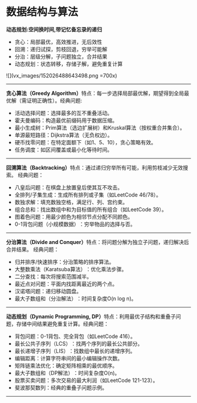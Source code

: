 # 数据结构与算法
**动态规划:空间换时间,带记忆备忘录的递归**
- 贪心：局部最优，高效推进，无后效性
- 回溯：递归试探，剪枝回退，穷举可能解
- 分治：层级分解，子问题独立，合并结果
- 动态规划：状态转移，存储子解，避免重复计算

![](vx_images/152026488643498.png =700x)
***

**贪心算法（Greedy Algorithm）​​**
​​特点​​：每一步选择局部最优解，期望得到全局最优解（需证明正确性）。
​​经典问题​​:

* ​​活动选择问题​​：选择最多的互不重叠活动。
* ​​霍夫曼编码​​：构造最优前缀码用于数据压缩。
* ​​最小生成树​​：Prim算法（选边扩展树）和Kruskal算法（按权重合并集合）。
* ​​单源最短路径​​：Dijkstra算法（无负权边）。
* ​​硬币找零问题​​：在特定面额下（如1、5、10），贪心策略有效。
* ​​任务调度​​：如区间覆盖或最小化等待时间。
***


**​​回溯算法（Backtracking）​​**
​​特点​​：通过递归穷举所有可能，利用剪枝减少无效搜索。
​​经典问题​​：

* ​​八皇后问题​​：在棋盘上放置皇后使其互不攻击。
* ​​全排列/子集生成​​：生成所有排列或子集（如LeetCode 46/78）。
* ​​数独求解​​：填充数独空格，满足行、列、宫约束。
* ​​组合总和​​：找出数组中和为目标值的所有组合（如LeetCode 39）。
* ​​图着色问题​​：用最少颜色为相邻节点分配不同颜色。
* ​​0-1背包问题（小规模数据）​​：穷举物品的选择与否。
***


**​​分治算法（Divide and Conquer）​​**
​​特点​​：将问题分解为独立子问题，递归解决后合并结果。
​​经典问题​​：

* ​​归并排序/快速排序​​：分治策略的排序算法。
* ​​大整数乘法（Karatsuba算法）​​：优化乘法步骤。
* ​​二分查找​​：每次将搜索范围减半。
* ​​最近点对问题​​：平面内找距离最近的两个点。
* ​​汉诺塔问题​​：递归移动圆盘。
* ​​最大子数组和（分治解法）​​：时间复杂度O(n log n)。
***


**​​动态规划（Dynamic Programming, DP）**
​​特点​​：利用最优子结构和重叠子问题，存储中间结果避免重复计算。
​​经典问题​​：

* ​​背包问题​​：0-1背包、完全背包（如LeetCode 416）。
* ​​最长公共子序列（LCS）​​：找两个序列的最长公共部分。
* ​​最长递增子序列（LIS）​​：找数组中最长的递增序列。
* ​​编辑距离​​：计算字符串间的最小编辑操作次数。
* ​​矩阵链乘法优化​​：确定矩阵相乘的最优顺序。
* ​​最大子数组和（DP解法）​​：时间复杂度O(n)。
* ​​股票买卖问题​​：多次交易的最大利润（如LeetCode 121-123）。
* ​​斐波那契数列​​：经典的重叠子问题示例。
***
